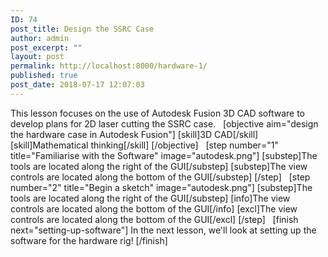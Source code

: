 ```yaml
---
ID: 74
post_title: Design the SSRC Case
author: admin
post_excerpt: ""
layout: post
permalink: http://localhost:8000/hardware-1/
published: true
post_date: 2018-07-17 12:07:03
---
```

This lesson focuses on the use of Autodesk Fusion 3D CAD software to develop plans for 2D laser cutting the SSRC case.   [objective aim="design the hardware case in Autodesk Fusion"] [skill]3D CAD[/skill] [skill]Mathematical thinking[/skill] [/objective]   [step number="1" title="Familiarise with the Software" image="autodesk.png"] [substep]The tools are located along the right of the GUI[/substep] [substep]The view controls are located along the bottom of the GUI[/substep] [/step]   [step number="2" title="Begin a sketch" image="autodesk.png"] [substep]The tools are located along the right of the GUI[/substep] [info]The view controls are located along the bottom of the GUI[/info] [excl]The view controls are located along the bottom of the GUI[/excl] [/step]   [finish next="setting-up-software"] In the next lesson, we'll look at setting up the software for the hardware rig! [/finish]